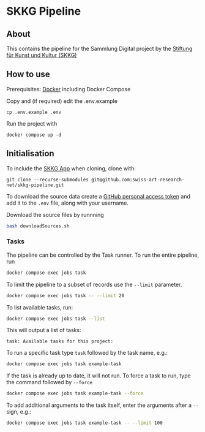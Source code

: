 # SKKG Pipeline

## About

This contains the pipeline for the Sammlung Digital project by the [Stiftung für Kunst und Kultur (SKKG)](https://www.skkg.ch/)

## How to use

Prerequisites: [Docker](http://docker.io) including Docker Compose

Copy and (if required) edit the .env.example
```
cp .env.example .env
```

Run the project with
```
docker compose up -d
```

## Initialisation

To include the [SKKG App](https://github.com/swiss-art-research-net/skkg-app) when cloning, clone with:
```
git clone --recurse-submodules git@github.com:swiss-art-research-net/skkg-pipeline.git
```

To download the source data create a [GitHub personal access token](https://github.com/settings/tokens) and add it to the `.env` file, along with your username.

Download the source files by runnning
```sh
bash downloadSources.sh
```

### Tasks

The pipeline can be controlled by the Task runner. To run the entire pipeline, run

```sh
docker compose exec jobs task
```

To limit the pipeline to a subset of records use the `--limit` parameter.

```sh
docker compose exec jobs task -- --limit 20
```

To list available tasks, run:

```sh
docker compose exec jobs task --list
```

This will output a list of tasks:
```
task: Available tasks for this project:
```

To run a specific task type `task` followed by the task name, e.g.:

```sh
docker compose exec jobs task example-task
```

If the task is already up to date, it will not run. To force a task to run, type the command followed by `--force`

```sh
docker compose exec jobs task example-task --force
```

To add additional arguments to the task itself, enter the arguments after a `--` sign, e.g.:

```sh
docker compose exec jobs task example-task -- --limit 100
```
